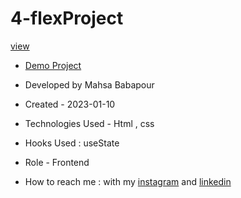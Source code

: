 # 4-flexProject

[view](https://user-images.githubusercontent.com/120960956/211676583-9d894235-dadd-4943-aec0-eaee50bbbd51.mp4)

- [Demo Project]( https://mahsabbpour.github.io/4-flexProject/)

- Developed by Mahsa Babapour

- Created - 2023-01-10

- Technologies Used - Html , css 

- Hooks Used : useState 

- Role - Frontend

- How to reach me : with my [instagram](https://www.instagram.com/mahsabbpour.web) and [linkedin](https://www.linkedin.com/in/mahsabbpour)
